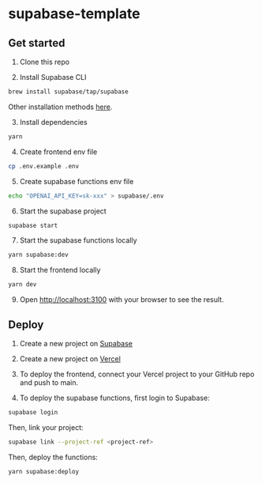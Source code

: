 # supabase-template

## Get started

1. Clone this repo

2. Install Supabase CLI

```bash
brew install supabase/tap/supabase
```

Other installation methods [here](https://supabase.com/docs/guides/cli).

3. Install dependencies

```bash
yarn
```

4. Create frontend env file

```bash
cp .env.example .env
```

5. Create supabase functions env file

```bash
echo "OPENAI_API_KEY=sk-xxx" > supabase/.env
```

6. Start the supabase project

```bash
supabase start
```

7. Start the supabase functions locally

```bash
yarn supabase:dev
```

8. Start the frontend locally

```bash
yarn dev
```

9. Open [http://localhost:3100](http://localhost:3100) with your browser to see the result.

## Deploy

1. Create a new project on [Supabase](https://supabase.io)

2. Create a new project on [Vercel](https://vercel.com)

3. To deploy the frontend, connect your Vercel project to your GitHub repo and push to main.

4. To deploy the supabase functions, first login to Supabase:

```bash
supabase login
```

Then, link your project:

```bash
supabase link --project-ref <project-ref>
```

Then, deploy the functions:

```bash
yarn supabase:deploy
```
